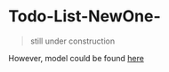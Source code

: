 # Todo-List-NewOne-
> still under construction

However, model could be found <a href="https://skywalkerps.github.io/Todo-List-NewOne-/" target="_blank">here</a>

